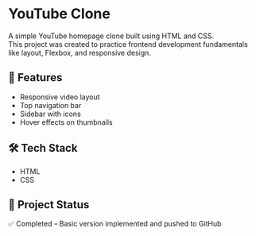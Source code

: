 # YouTube Clone 

A simple YouTube homepage clone built using HTML and CSS.  
This project was created to practice frontend development fundamentals like layout, Flexbox, and responsive design.

## 🔧 Features
- Responsive video layout
- Top navigation bar
- Sidebar with icons
- Hover effects on thumbnails

## 🛠️ Tech Stack
- HTML
- CSS

## 📌 Project Status
✅ Completed – Basic version implemented and pushed to GitHub
